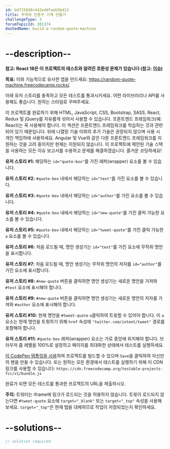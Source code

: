 ```yaml
---
id: bd7158d8c442eddfaeb5bd13
title: 무작위 인용구 기계 만들기
challengeType: 3
forumTopicId: 301374
dashedName: build-a-random-quote-machine
---
```


# --description--
**참고:** **React 18은 이 프로젝트의 테스트와 알려진 호환성 문제가 있습니다 (참고: [이슈](https://github.com/freeCodeCamp/freeCodeCamp/issues/45922))**

**목표:** 이와 기능적으로 유사한 앱을 만드세요: <a href="https://random-quote-machine.freecodecamp.rocks/" target="_blank" rel="noopener noreferrer nofollow">https://random-quote-machine.freecodecamp.rocks/</a>.

아래 유저 스토리를 충족하고 모든 테스트를 통과시키세요. 어떤 라이브러리나 API를 사용해도 좋습니다. 원하는 스타일로 꾸며주세요.

이 프로젝트를 완료하기 위해 HTML, JavaScript, CSS, Bootstrap, SASS, React, Redux 및 jQuery를 자유롭게 섞어서 사용할 수 있습니다. 프론트엔드 프레임워크(예: React)는 꼭 사용해야 합니다. 이 섹션은 프론트엔드 프레임워크를 학습하는 것과 관련되어 있기 때문입니다. 위에 나열된 기술 이외의 추가 기술은 권장되지 않으며 사용 시 개인 책임하에 사용하세요. Angular 및 Vue와 같은 다른 프론트엔드 프레임워크를 지원하는 것을 고려 중이지만 현재는 지원되지 않습니다. 이 프로젝트에 제안된 기술 스택을 사용하는 모든 이슈 보고서를 수용하고 문제를 해결하겠습니다. 즐거운 코딩하세요!

**유저 스토리 #1:** 해당하는 `id="quote-box"`를 가진 래퍼(wrapper) 요소를 볼 수 있습니다.

**유저 스토리 #2:** `#quote-box` 내에서 해당하는 `id="text"`를 가진 요소를 볼 수 있습니다.

**유저 스토리 #3:** `#quote-box` 내에서 해당하는 `id="author"`를 가진 요소를 볼 수 있습니다.

**유저 스토리 #4:** `#quote-box` 내에서 해당하는 `id="new-quote"`를 가진 클릭 가능한 요소를 볼 수 있습니다.

**유저 스토리 #5:** `#quote-box` 내에서 해당하는 `id="tweet-quote"`를 가진 클릭 가능한 `a` 요소를 볼 수 있습니다.

**유저 스토리 #6:** 처음 로드될 때, 명언 생성기는 `id="text"`를 가진 요소에 무작위 명언을 표시합니다.

**유저 스토리 #7:** 처음 로드될 때, 명언 생성기는 무작위 명언의 저자를 `id="author"`를 가진 요소에 표시합니다.

**유저 스토리 #8:** `#new-quote` 버튼을 클릭하면 명언 생성기는 새로운 명언을 가져와 `#text` 요소에 표시해야 합니다.

**유저 스토리 #9:** `#new-quote` 버튼을 클릭하면 명언 생성기는 새로운 명언의 저자를 가져와 `#author` 요소에 표시해야 합니다.

**유저 스토리 #10:** 현재 명언을 `#tweet-quote` `a`클릭하여 트윗할 수 있어야 합니다. 이 `a` 요소는 현재 명언을 트윗하기 위해 `href` 속성에 `"twitter.com/intent/tweet"` 경로를 포함해야 합니다.

**유저 스토리 #11:** `#quote-box` 래퍼(wrapper) 요소는 가로 중앙에 위치해야 합니다. 브라우저 줌 레벨을 100%로 설정하고 페이지를 최대화한 상태에서 테스트를 실행하세요.

<a href='https://codepen.io/pen?template=MJjpwO' target="_blank" rel="noopener noreferrer nofollow">이 CodePen 템플릿을 사용</a>하여 프로젝트를 빌드할 수 있으며 `Save`을 클릭하여 자신만의 펜을 만들 수 있습니다. 또는 원하는 모든 환경에서 테스트를 실행하기 위해 이 CDN 링크를 사용할 수 있습니다: `https://cdn.freecodecamp.org/testable-projects-fcc/v1/bundle.js`

완료가 되면 모든 테스트를 통과한 프로젝트의 URL을 제출하시오.

**주의:** 트워터는 iframe에 링크가 로드되는 것을 허용하지 않습니다. 트윗이 로드되지 않는다면 `#tweet-quote` 요소에 `target="_blank"` 또는 `target="_top"` 속성을 사용해 보세요. `target="_top"`은 현재 탭을 대체하므로 작업이 저장되었는지 확인하세요.

# --solutions--

```js
// solution required
```
